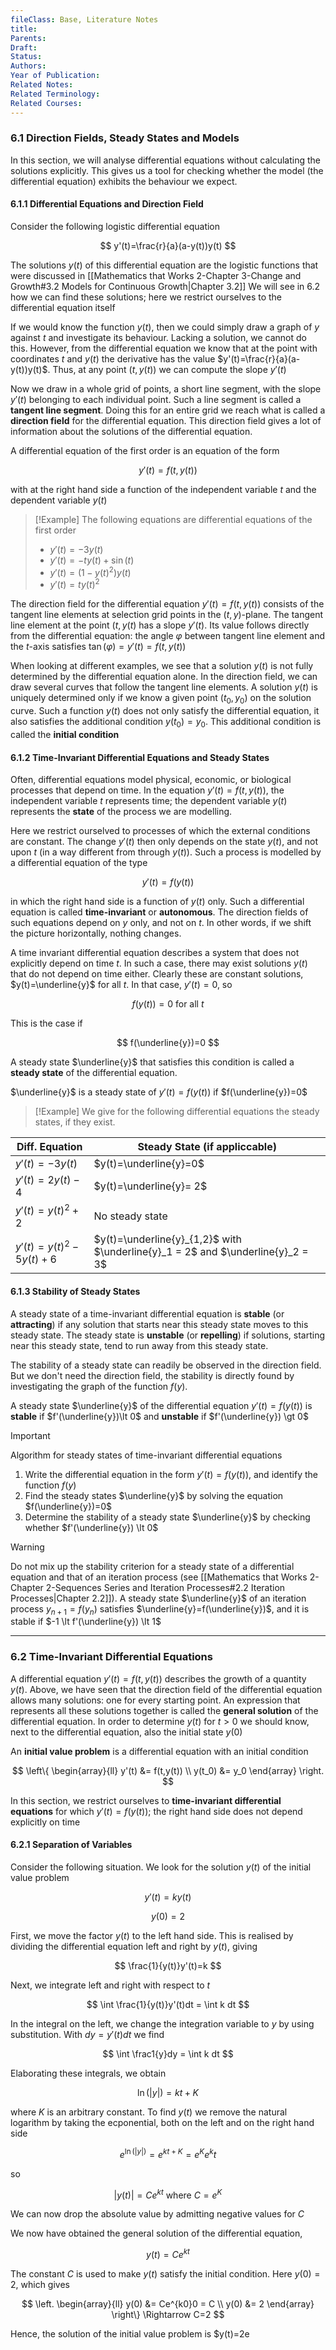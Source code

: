 ```yaml
---
fileClass: Base, Literature Notes
title: 
Parents: 
Draft: 
Status: 
Authors: 
Year of Publication: 
Related Notes: 
Related Terminology: 
Related Courses: 
---
```

### 6.1 Direction Fields, Steady States and Models
In this section, we will analyse differential equations without calculating the solutions explicitly. This gives us a tool for checking whether the model (the differential equation) exhibits the behaviour we expect. 

#### 6.1.1 Differential Equations and Direction Field
Consider the following logistic differential equation

$$
y'(t)=\frac{r}{a}(a-y(t))y(t)
$$

The solutions $y(t)$ of this differential equation are the logistic functions that were discussed in [[Mathematics that Works 2-Chapter 3-Change and Growth#3.2 Models for Continuous Growth|Chapter 3.2]] We will see in 6.2 how we can find these solutions; here we restrict ourselves to the differential equation itself

If we would know the function $y(t)$, then we could simply draw a graph of $y$ against $t$ and investigate its behaviour. Lacking a solution, we cannot do this. However, from the differential equation we know that at the point with coordinates $t$ and $y(t)$ the derivative has the value $y'(t)=\frac{r}{a}(a-y(t))y(t)$. Thus, at any point $(t, y(t))$ we can compute the slope $y'(t)$

Now we draw in a whole grid of points, a short line segment, with the slope $y'(t)$ belonging to each individual point. Such a line segment is called a **tangent line segment**. Doing this for an entire grid we reach what is called a **direction field** for the differential equation. This direction field gives a lot of information about the solutions of the differential equation. 

A differential equation of the first order is an equation of the form 

$$
y'(t)=f(t, y(t))
$$

with at the right hand side a function of the independent variable $t$ and the dependent variable $y(t)$

>[!Example]
>The following equations are differential equations of the first order
>- $y'(t)=-3y(t)$
>- $y'(t)= -ty(t)+\sin(t)$
>- $y'(t)=(1-y(t)^2)y(t)$
>- $y'(t)=ty(t)^2$

The direction field for the differential equation $y'(t)=f(t, y(t))$ consists of the tangent line elements at selection grid points in the $(t, y)$-plane. The tangent line element at the point $(t, y(t)$ has a slope $y'(t)$. Its value follows directly from the differential equation: the angle $\varphi$ between tangent line element and the $t$-axis satisfies $\tan(\varphi)=y'(t) = f(t, y(t))$

When looking at different examples, we see that a solution $y(t)$ is not fully determined by the differential equation alone. In the direction field, we can draw several curves that follow the tangent line elements. A solution $y(t)$ is uniquely determined only if we know a given point $(t_0, y_0)$ on the solution curve. Such a function $y(t)$ does not only satisfy the differential equation, it also satisfies the additional condition $y(t_0)=y_0$. This additional condition is called the **initial condition**

#### 6.1.2 Time-Invariant Differential Equations and Steady States
Often, differential equations model physical, economic, or biological processes that depend on time. In the equation $y'(t)=f(t, y(t))$, the independent variable $t$ represents time; the dependent variable $y(t)$ represents the **state** of the process we are modelling. 

Here we restrict ourselved to processes of which the external conditions are constant. The change $y'(t)$ then only depends on the state $y(t)$, and not upon $t$ (in a way different from through $y(t)$). Such a process is modelled by a differential equation of the type

$$
y'(t)=f(y(t))
$$

in which the right hand side is a function of $y(t)$ only. Such a differential equation is called **time-invariant** or **autonomous**. The direction fields of such equations depend on $y$ only, and not on $t$. In other words, if we shift the picture horizontally, nothing changes. 

A time invariant differential equation describes a system that does not explicitly depend on time $t$. In such a case, there may exist solutions $y(t)$ that do not depend on time either. Clearly these are constant solutions, $y(t)=\underline{y}$ for all $t$. In that case, $y'(t)=0$, so

$$
f(y(t))=0 \text{ for all }t
$$

This is the case if 

$$
f(\underline{y})=0
$$

 A steady state $\underline{y}$ that satisfies this condition is called a **steady state** of the differential equation. 

$\underline{y}$ is a steady state of $y'(t)=f(y(t))$ if $f(\underline{y})=0$

>[!Example]
>We give for the following differential equations the steady states, if they exist. 
>
>
| Diff. Equation          | Steady State (if appliccable)                                                   |
| ----------------------- | ------------------------------------------------------------------------------- |
| $y'(t)=-3y(t)$          | $y(t)=\underline{y}=0$                                                          |
| $y'(t)=2y(t)-4$         | $y(t)=\underline{y}= 2$                                                         |
| $y'(t)=y(t)^2 + 2$      | No steady state                                                                 |
| $y'(t)=y(t)^2 -5y(t)+6$ | $y(t)=\underline{y}_{1,2}$ with $\underline{y}_1 = 2$ and $\underline{y}_2 = 3$ |

#### 6.1.3 Stability of Steady States
A steady state of a time-invariant differential equation is **stable** (or **attracting**) if any solution that starts near this steady state moves to this steady state. The steady state is **unstable** (or **repelling**) if solutions, starting near this steady state, tend to run away from this steady state. 

The stability of a steady state can readily be observed in the direction field. But we don't need the direction field, the stability is directly found by investigating the graph of the function $f(y)$. 

A steady state $\underline{y}$ of the differential equation $y'(t)=f(y(t))$ is **stable** if $f'(\underline{y})\lt 0$ and **unstable** if $f'(\underline{y}) \gt 0$

>[!Important]
>Algorithm for steady states of time-invariant differential equations
>1. Write the differential equation in the form $y'(t)=f(y(t))$, and identify the function $f(y)$
>2. Find the steady states $\underline{y}$ by solving the equation $f(\underline{y})=0$
>3. Determine the stability of a steady state $\underline{y}$ by checking whether $f'(\underline{y}) \lt 0$

>[!Warning]
>Do not mix up the stability criterion for a steady state of a differential equation and that of an iteration process (see [[Mathematics that Works 2-Chapter 2-Sequences Series and Iteration Processes#2.2 Iteration Processes|Chapter 2.2]]). A steady state $\underline{y}$ of an iteration process $y_{n+1}=f(y_n)$ satisfies $\underline{y}=f(\underline{y})$, and it is stable if $-1 \lt f'(\underline{y}) \lt 1$

---
### 6.2 Time-Invariant Differential Equations
A differential equation $y'(t)=f(t, y(t))$ describes the growth of a quantity $y(t)$. Above, we have seen that the direction field of the differential equation allows many solutions: one for every starting point. An expression that represents all these solutions together is called the **general solution** of the differential equation. In order to determine $y(t)$ for $t \gt 0$ we should know, next to the differential equation, also the initial state $y(0)$

An **initial value problem** is a differential equation with an initial condition

$$
\left\{
\begin{array}{ll}
y'(t) &= f(t,y(t)) \\
y(t_0) &= y_0 
\end{array}
\right.
$$

In this section, we restrict ourselves to **time-invariant differential equations** for which $y'(t)=f(y(t))$; the right hand side does not depend explicitly on time

#### 6.2.1 Separation of Variables

Consider the following situation. We look for the solution $y(t)$ of the initial value problem

$$
y'(t)=ky(t)
$$

$$
y(0)=2
$$

First, we move the factor $y(t)$ to the left hand side. This is realised by dividing the differential equation left and right by $y(t)$, giving

$$
\frac{1}{y(t)}y'(t)=k
$$

Next, we integrate left and right with respect to $t$

$$
\int \frac{1}{y(t)}y'(t)dt = \int k dt
$$

In the integral on the left, we change the integration variable to $y$ by using substitution. With $dy=y'(t)dt$ we find

$$
\int \frac1{y}dy = \int k dt
$$

Elaborating these integrals, we obtain

$$
\ln(|y|) = kt + K
$$

where $K$ is an arbitrary constant. To find $y(t)$ we remove the natural logarithm by taking the ecponential, both on the left and on the right hand side

$$
e^{\ln(|y|)} = e^{kt+K} = e^K e^kt
$$

so

$$
|y(t)| = Ce^{kt} \text{ where } C=e^K
$$

We can now drop the absolute value by admitting negative values for $C$

We now have obtained the general solution of the differential equation,

$$
y(t)=Ce^{kt}
$$

The constant $C$ is used to make $y(t)$ satisfy the initial condition. Here $y(0)=2$, which gives

$$
\left.
\begin{array}{ll}
y(0) &= Ce^{k0}0 = C \\
y(0) &= 2
\end{array}
\right\}
\Rightarrow
C=2
$$

Hence, the solution of the initial value problem is $y(t)=2e


